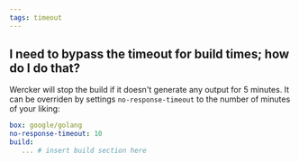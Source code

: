 ```yaml
---
tags: timeout
---
```


## I need to bypass the timeout for build times; how do I do that?

Wercker will stop the build if it doesn't generate any output for 5 minutes.
It can be overriden by settings `no-response-timeout` to the number of minutes of your liking:

```yaml
box: google/golang
no-response-timeout: 10
build:
   ... # insert build section here
```


